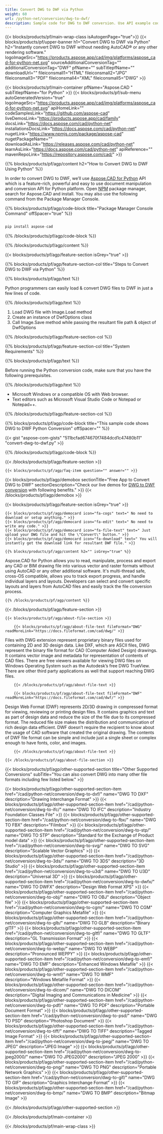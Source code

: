 ```yaml
---
title: Convert DWG to DWF via Python
weight: 60
url: /python-net/conversion/dwg-to-dwf/ 
description: Sample code for DWG to DWF conversion. Use API example code for batch DWG files to DWF conversion.
---
```


{{< blocks/products/pf/main-wrap-class isAutogenPage="true">}}
{{< blocks/products/pf/upper-banner h1="Convert DWG to DWF via Python" h2="Instantly convert DWG to DWF without needing AutoCAD® or any other rendering software." logoImageSrc="https://products.aspose.app/cad/img/platforms/aspose_cad-for-python-net.svg" sourceAdditionalConversionTag="" additionalConversionTag="DWF" pfName="" subTitlepfName="" downloadUrl="" fileiconsmall1="HTML" fileiconsmall2="JPG" fileiconsmall3="PDF" fileiconsmall4="XML" fileiconsmall5="DWG" >}}

{{< blocks/products/pf/main-container pfName="Aspose.CAD " subTitlepfName="for Python" >}}
{{< blocks/products/pf/sub-menu autoGeneratedVersion="true" logoImageSrc="https://products.aspose.app/cad/img/platforms/aspose_cad-for-python-net.svg" apiHomeLink="" codeSamplesLink="https://github.com/aspose-cad" liveDemosLink="https://products.aspose.app/cad/family" docsLink="https://docs.aspose.com/cad/python-net" installationsDocsLink="https://docs.aspose.com/cad/python-net" nugetLink="https://www.npmjs.com/package/aspose-cad" nugetPackageName="" downloadAsLink="https://releases.aspose.com/cad/python-net" learnAsLink="https://docs.aspose.com/cad/python-net" apiReference="" mavenRepoLink="https://repository.aspose.com/cad/" >}}

{{% blocks/products/pf/agp/content h2="How to Convert DWG to DWF Using Python" %}}

 In order to convert DWG to DWF, we’ll use [Aspose.CAD for Python](https://products.aspose.com/cad/python-net) API which is a feature-rich, powerful and easy to use document manipulation and conversion API for Python platform. Open [NPM](https://www.npmjs.com/package/aspose-cad) package manager, search for Aspose.CAD and install. You may also use the following command from the Package Manager Console.

{{% blocks/products/pf/agp/code-block title="Package Manager Console Command" offSpacer="true" %}}

```py

pip install aspose-cad

```

{{% /blocks/products/pf/agp/code-block %}}

{{% /blocks/products/pf/agp/content %}}

{{< blocks/products/pf/agp/feature-section isGrey="true" >}}

{{% blocks/products/pf/agp/feature-section-col title="Steps to Convert DWG to DWF via Python" %}}

{{% blocks/products/pf/agp/text %}}

Python programmers can easily load & convert DWG files to DWF in just a few lines of code.

{{% /blocks/products/pf/agp/text %}}

1.  Load DWG file with Image.Load method
1.  Create an instance of DwfOptions class
1.  Call Image.Save method while passing the resultant file path & object of DwfOptions

{{% /blocks/products/pf/agp/feature-section-col %}}

{{% blocks/products/pf/agp/feature-section-col title="System Requirements" %}}

{{% blocks/products/pf/agp/text %}}

 Before running the Python conversion code, make sure that you have the following prerequisites.

{{% /blocks/products/pf/agp/text %}}

-  Microsoft Windows or a compatible OS with Web browser.
-  Text editors such as Microsoft Visual Studio Code or Notepad or Notepad++.

{{% /blocks/products/pf/agp/feature-section-col %}}

{{% blocks/products/pf/agp/code-block title="This sample code shows DWG to DWF Python Conversion" offSpacer="" %}}

{{< gist "aspose-com-gists" "511bcfad674670f7484dcd1c47480b11" "convert-dwg-to-dwf.py" >}}

{{% /blocks/products/pf/agp/code-block %}}

{{< /blocks/products/pf/agp/feature-section >}}

    {{< blocks/products/pf/agp/faq-item question="" answer="" >}}
 

<!-- aboutfile Starts -->

{{< blocks/products/pf/agp/demobox sectionTitle="Free App to Convert DWG to DWF" sectionDescription="Check our live demos for [DWG to DWF conversion](https://products.aspose.app/cad/conversion/dwg-to-dwf) with following benefits." >}}
{{< /blocks/products/pf/agp/demobox >}}

{{< blocks/products/pf/agp/feature-section isGrey="true" >}}

    {{< blocks/products/pf/agp/democard icon="fa-cogs" text=" No need to download or setup anything." >}}
    {{< blocks/products/pf/agp/democard icon="fa-edit" text=" No need to write any code." >}}
    {{< blocks/products/pf/agp/democard icon="fa-file-text" text=" Just upload your DWG file and hit the \"Convert\" button." >}}
    {{< blocks/products/pf/agp/democard icon="fa-download" text=" You will instantly get the download link for resultant DWF file." >}}

    {{% blocks/products/pf/agp/content h2="" isGrey="true" %}}

Aspose.CAD for Python allows you to read, manipulate, process and export any CAD or BIM drawing file into various vector and raster formats without using AutoCAD or any other additional software. It's multi-thread safe, cross-OS compatible, allows you to track export progress, and handle individual layers and layouts. Developers can select and convert specific layouts and layers from AutoCAD files and easily track the file conversion process.

    {{% /blocks/products/pf/agp/content %}}

{{< /blocks/products/pf/agp/feature-section >}}

    {{< blocks/products/pf/agp/about-file-section >}}

        {{< blocks/products/pf/agp/about-file-text fileFormat="DWG" readMoreLink="https://docs.fileformat.com/cad/dwg/" >}}
Files with DWG extension represent proprietary binary files used for containing 2D and 3D design data. Like DXF, which are ASCII files, DWG represent the binary file format for CAD (Computer Aided Design) drawings. It contains vector image and metadata for representation of contents of CAD files. There are free viewers available for viewing DWG files on Windows Operating System such as the Autodesk’s free DWG TrueView. There are other third party applications as well that support reaching DWG files.

        {{< /blocks/products/pf/agp/about-file-text >}}

        {{< blocks/products/pf/agp/about-file-text fileFormat="DWF" readMoreLink="https://docs.fileformat.com/cad/dwf/" >}}
Design Web Format (DWF) represents 2D/3D drawing in compressed format for viewing, reviewing or printing design files. It contains graphics and text as part of design data and reduce the size of the file due to its compressed format. The reduced file size makes the distribution and communication of rich design data efficient. DWF doesn’t require the recipient to know about the usage of CAD software that created the original drawing. The contents of DWF file format can be simple and include just a single sheet or complex enough to have fonts, color, and images.

        {{< /blocks/products/pf/agp/about-file-text >}}

    {{< /blocks/products/pf/agp/about-file-section >}}

<!-- aboutfile Ends -->

{{< blocks/products/pf/agp/other-supported-section title="Other Supported Conversions" subTitle="You can also convert DWG into many other file formats including few listed below." >}}

{{< blocks/products/pf/agp/other-supported-section-item href="/cad/python-net/conversion/dwg-to-dxf/" name="DWG TO DXF" description="Drawing Interchange Format" >}}
{{< blocks/products/pf/agp/other-supported-section-item href="/cad/python-net/conversion/dwg-to-ifc/" name="DWG TO IFC" description="Industry Foundation Classes File" >}}
{{< blocks/products/pf/agp/other-supported-section-item href="/cad/python-net/conversion/dwg-to-fbx/" name="DWG TO FBX" description="Filmbox" >}}
{{< blocks/products/pf/agp/other-supported-section-item href="/cad/python-net/conversion/dwg-to-stp/" name="DWG TO STP" description="Standard for the Exchange of Product model data" >}}
{{< blocks/products/pf/agp/other-supported-section-item href="/cad/python-net/conversion/dwg-to-svg/" name="DWG TO SVG" description="Scalable Vector Graphics" >}}
{{< blocks/products/pf/agp/other-supported-section-item href="/cad/python-net/conversion/dwg-to-3ds/" name="DWG TO 3DS" description="3D Studio" >}}
{{< blocks/products/pf/agp/other-supported-section-item href="/cad/python-net/conversion/dwg-to-u3d/" name="DWG TO U3D" description="Universal 3D" >}}
{{< blocks/products/pf/agp/other-supported-section-item href="/cad/python-net/conversion/dwg-to-dwfx/" name="DWG TO DWFX" description="Design Web Format XPS" >}}
{{< blocks/products/pf/agp/other-supported-section-item href="/cad/python-net/conversion/dwg-to-obj/" name="DWG TO OBJ" description="Object file" >}}
{{< blocks/products/pf/agp/other-supported-section-item href="/cad/python-net/conversion/dwg-to-cgm/" name="DWG TO CGM" description="Computer Graphics Metafile" >}}
{{< blocks/products/pf/agp/other-supported-section-item href="/cad/python-net/conversion/dwg-to-glb/" name="DWG TO GLB" description="Binary glTF" >}}
{{< blocks/products/pf/agp/other-supported-section-item href="/cad/python-net/conversion/dwg-to-gltf/" name="DWG TO GLTF" description="GL Transmission Format" >}}
{{< blocks/products/pf/agp/other-supported-section-item href="/cad/python-net/conversion/dwg-to-webp/" name="DWG TO WEBP" description="Pronounced WEPPY" >}}
{{< blocks/products/pf/agp/other-supported-section-item href="/cad/python-net/conversion/dwg-to-emf/" name="DWG TO EMF" description="Enhanced Windows Metafile" >}}
{{< blocks/products/pf/agp/other-supported-section-item href="/cad/python-net/conversion/dwg-to-wmf/" name="DWG TO WMF" description="Windows Metafile Format" >}}
{{< blocks/products/pf/agp/other-supported-section-item href="/cad/python-net/conversion/dwg-to-dicom/" name="DWG TO DICOM" description="Digital Imaging and Communications in Medicine" >}}
{{< blocks/products/pf/agp/other-supported-section-item href="/cad/python-net/conversion/dwg-to-pdf/" name="DWG TO PDF" description="Portable Document Format" >}}
{{< blocks/products/pf/agp/other-supported-section-item href="/cad/python-net/conversion/dwg-to-psd/" name="DWG TO PSD" description="Photoshop Document" >}}
{{< blocks/products/pf/agp/other-supported-section-item href="/cad/python-net/conversion/dwg-to-tiff/" name="DWG TO TIFF" description="Tagged Image Format" >}}
{{< blocks/products/pf/agp/other-supported-section-item href="/cad/python-net/conversion/dwg-to-jpeg/" name="DWG TO JPEG" description="JPEG Image" >}}
{{< blocks/products/pf/agp/other-supported-section-item href="/cad/python-net/conversion/dwg-to-jpeg2000/" name="DWG TO JPEG2000" description="JPEG 2000" >}}
{{< blocks/products/pf/agp/other-supported-section-item href="/cad/python-net/conversion/dwg-to-png/" name="DWG TO PNG" description="Portable Network Graphics" >}}
{{< blocks/products/pf/agp/other-supported-section-item href="/cad/python-net/conversion/dwg-to-gif/" name="DWG TO GIF" description="Graphics Interchange Format" >}}
{{< blocks/products/pf/agp/other-supported-section-item href="/cad/python-net/conversion/dwg-to-bmp/" name="DWG TO BMP" description="Bitmap Image" >}}


{{< /blocks/products/pf/agp/other-supported-section >}}

{{< /blocks/products/pf/main-container >}}
    
{{< /blocks/products/pf/main-wrap-class >}}